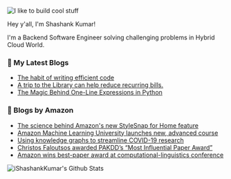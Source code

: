 ![I like to build cool stuff](https://res.cloudinary.com/dt8g3rhcy/image/upload/v1595929574/i_like_to_build_cool_shit._1_nzbwjh.png)

Hey y'all, I'm Shashank Kumar! 

I'm a Backend Software Engineer solving challenging problems in Hybrid Cloud World.

### 📕 My Latest Blogs
<!-- BLOG-POST-LIST:START -->
- [The habit of writing efficient code](https://medium.com/@ishashankkumar/the-habit-of-writing-efficient-code-153b05f04269?source=rss-d24dda280d5f------2)
- [A trip to the Library can help reduce recurring bills.](https://medium.com/swlh/a-trip-to-the-library-can-help-reduce-recurring-bills-23bca495cdf5?source=rss-d24dda280d5f------2)
- [The Magic Behind One-Line Expressions in Python](https://medium.com/swlh/the-magic-behind-one-line-expressions-in-python-816c10180c5c?source=rss-d24dda280d5f------2)
<!-- BLOG-POST-LIST:END -->

### 📕 Blogs by Amazon
<!-- AMAZON-BLOG-POST-LIST:START -->
- [The science behind Amazon's new StyleSnap for Home feature](https://www.amazon.science/latest-news/the-science-behind-amazons-new-stylesnap-for-home-feature)
- [Amazon Machine Learning University launches new, advanced course](https://www.amazon.science/latest-news/amazon-machine-learning-university-launches-new-advanced-course)
- [Using knowledge graphs to streamline COVID-19 research](https://www.amazon.science/blog/using-knowledge-graphs-to-streamline-covid-19-research)
- [Christos Faloutsos awarded PAKDD’s “Most Influential Paper Award”](https://www.amazon.science/latest-news/christos-faloutsos-awarded-pakdds-most-influential-paper-award)
- [Amazon wins best-paper award at computational-linguistics conference](https://www.amazon.science/blog/amazon-wins-best-paper-award-at-computational-linguistics-conference)
<!-- AMAZON-BLOG-POST-LIST:END -->



<img align="center" alt="iShashankKumar's Github Stats" src="https://github-readme-stats.vercel.app/api?username=ishashankkumar&show_icons=true&hide_border=true" />
